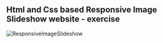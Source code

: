 Html and Css based Responsive Image Slideshow website - exercise
---

![ResponsiveImageSlideshow](https://github.com/r4nd3l/ResponsiveImageSlideshow/blob/master/img/sample.gif)

